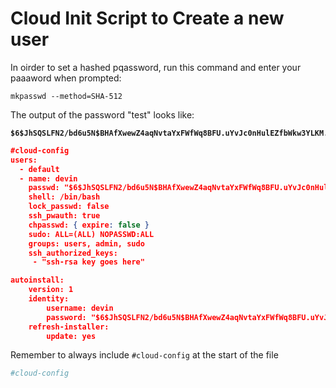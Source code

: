 # Cloud Init Script to Create a new user

In oirder to set a hashed pqassword, run this command and enter your paaaword when prompted:



```
mkpasswd --method=SHA-512
```

The output of the password "test" looks like:

<pre><code><strong>$6$JhSQSLFN2/bd6u5N$BHAfXwewZ4aqNvtaYxFWfWq8BFU.uYvJc0nHulEZfbWkw3YLKM.1Aql5DHnz0FsTitZUZ8xn1EzxfQLDJin.B0
</strong></code></pre>

```json
#cloud-config
users:
  - default
  - name: devin
    passwd: "$6$JhSQSLFN2/bd6u5N$BHAfXwewZ4aqNvtaYxFWfWq8BFU.uYvJc0nHulEZfbWkw3YLKM.1Aql5DHnz0FsTitZUZ8xn1EzxfQLDJin.B0"
    shell: /bin/bash
    lock_passwd: false
    ssh_pwauth: true
    chpasswd: { expire: false }
    sudo: ALL=(ALL) NOPASSWD:ALL
    groups: users, admin, sudo
    ssh_authorized_keys:
     - "ssh-rsa key goes here"

autoinstall:
    version: 1
    identity:
        username: devin
        password: "$6$JhSQSLFN2/bd6u5N$BHAfXwewZ4aqNvtaYxFWfWq8BFU.uYvJc0nHulEZfbWkw3YLKM.1Aql5DHnz0FsTitZUZ8xn1EzxfQLDJin.B0"
    refresh-installer:
        update: yes
```

Remember to always include `#cloud-config` at the start of the file

```yaml
#cloud-config
```
